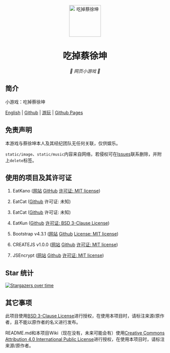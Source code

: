 <p align="center">
  <a href="https://chicxk.pages.dev/gai1/"><img src="favicon.ico" width="100" height="100" alt="吃掉蔡徐坤"></a>
</p>
<div align="center">

# 吃掉蔡徐坤

_🦌 网页小游戏 🥛_

</div>


## 简介

小游戏：吃掉蔡徐坤

[English](README_EN.md)
|
[Github](https://github.com/fgfobdpqjs)
|
[游玩](https://chicxk.pages.dev/gai1/)
|
[Github Pages](https://fgfobdpqjs.github.io/EatKunGai1/)

## 免责声明

本游戏与蔡徐坤本人及其经纪团队无任何关联，仅供娱乐。

`static/image`、`static/music`内容来自网络，若侵权可在[Issues](https://github.com/fgfobdpqjs/EatKunGai1/issues)联系删除，并附上`delete`标签。

## 使用的项目及其许可证

1. EatKano ([网站](https://xingye.me/game/eatkano) [GitHub](https://github.com/arcxingye/EatKano) [许可证: MIT license](https://raw.githubusercontent.com/arcxingye/EatKano/refs/heads/main/LICENSE))

2. EatCat ([Github](https://github.com/122440367/eatcat) 许可证: 未知)

3. EatCat ([Github](https://github.com/Webpage-gh/eatcat) 许可证: 未知)

4. EatKun ([Github](https://github.com/fgfobdpqjs/EatKun) [许可证: BSD 3-Clause License](https://raw.githubusercontent.com/fgfobdpqjs/EatKun/refs/heads/main/LICENSE))

5. Bootstrap v4.3.1 ([网站](https://getbootstrap.com/) [Github](https://github.com/twbs/bootstrap/releases/v4.3.1) [License: MIT license](https://raw.githubusercontent.com/twbs/bootstrap/refs/heads/main/LICENSE))

6. CREATEJS v1.0.0 ([网站](http://createjs.com/) [Github](https://github.com/CreateJS/CreateJS) [许可证: MIT license](https://raw.githubusercontent.com/CreateJS/CreateJS/refs/heads/master/LICENSE))

7. JSEncrypt ([网站](https://travistidwell.com/jsencrypt) [Github](https://github.com/travist/jsencrypt) [许可证: MIT license](https://raw.githubusercontent.com/travist/jsencrypt/refs/heads/master/LICENSE.txt))

## Star 统计

[![Stargazers over time](https://starchart.cc/fgfobdpqjs/EatKunGai1.svg?variant=adaptive)](https://starchart.cc/fgfobdpqjs/EatKunGai1)

## 其它事项

此项目使用[BSD 3-Clause License](https://raw.githubusercontent.com/fgfobdpqjs/EatKunGai1/refs/heads/main/LICENSE-code)进行授权，在使用本项目时，请标注来源/原作者，且不能以原作者的名义进行发布。

README.md和本项目Wiki（现在没有，未来可能会有）使用[Creative Commons Attribution 4.0 International Public License](https://raw.githubusercontent.com/fgfobdpqjs/EatKunGai1/refs/heads/main/LICENSE-text)进行授权，在使用本项目时，请标注来源/原作者。